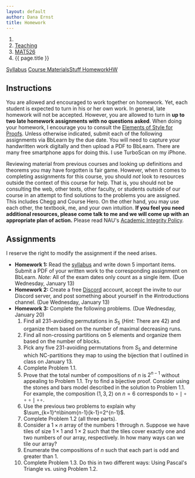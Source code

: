 ```yaml
---
layout: default
author: Dana Ernst
title: Homework
---
```


<ol class="breadcrumb">
  <li><a href="/"><i class="fa fa-home"></i></a></li>
  <li><a href="/teaching/">Teaching</a></li>
  <li><a href="/teaching/mat526s21">MAT526</a></li>
  <li class="active">{{ page.title }}</li>
</ol>

<div class="row">
<div class="col-xs-12">
<div class="btn-group btn-group-justified">
<a class="btn btn-default btn-success" href="{{site.baseurl}}/teaching/mat526s21/syllabus/">Syllabus</a>
<a class="btn btn-default btn-primary" href="{{site.baseurl}}/teaching/mat526s21/materials/">
<span class="hidden-xs">Course Materials</span><span class="visible-xs">Stuff</span>
</a>
<a class="btn btn-default btn-warning" href="{{site.baseurl}}/teaching/mat526s21/homework/">
<span class="hidden-xs">Homework</span><span class="visible-xs">HW</span>
</a>
<!-- <a class="btn btn-default btn-info" href="{{site.baseurl}}/teaching/mat526s21/journal/">Journal</a> -->
</div>
</div>
</div>

## Instructions ##
You are allowed and encouraged to work together on homework. Yet, each student is expected to turn in his or her own work. In general, late homework will not be accepted. However, you are allowed to turn in **up to two late homework assignments with no questions asked**. When doing your homework, I encourage you to consult the [Elements of Style for Proofs]({{site.baseurl}}/teaching/ElementsOfStyle.pdf). Unless otherwise indicated, submit each of the following assignments via BbLearn by the due date. You will need to capture your handwritten work digitally and then upload a PDF to BbLearn. There are many free smartphone apps for doing this. I use TurboScan on my iPhone.

Reviewing material from previous courses and looking up definitions and theorems you may have forgotten is fair game. However, when it comes to completing assignments for this course, you should *not* look to resources outside the context of this course for help.  That is, you should not be consulting the web, other texts, other faculty, or students outside of our course in an attempt to find solutions to the problems you are assigned.  This includes Chegg and Course Hero. On the other hand, you may use each other, the textbook, me, and your own intuition. **If you feel you need additional resources, please come talk to me and we will come up with an appropriate plan of action.** Please read NAU's [Academic Integrity Policy](https://www5.nau.edu/policies/Client/Details/828?whoIsLooking=Students&pertainsTo=All&sortDirection=Ascending&page=1).

## Assignments ##
I reserve the right to modify the assignment if the need arises.  

- **Homework 1:** Read the [syllabus]({{site.baseurl}}/teaching/mat526s21/syllabus/) and write down 5 important items. Submit a PDF of your written work to the corresponding assignment on BbLearn. *Note:*  All of the exam dates only count as a single item.  (Due Wednesday, January 13)
- **Homework 2:** Create a free [Discord](http://discord.com) account, accept the invite to our Discord server, and post something about yourself in the #introductions channel. (Due Wednesday, January 13)
- **Homework 3:** Complete the following problems. (Due Wednesday, January 20)
    1. Find all 231-avoiding permutations in $S_5$ (*Hint:* There are 42) and organize them based on the number of maximal decreasing runs.
    2. Find all non-crossing partitions on 5 elements and organize them based on the number of blocks.
    3. Pick any five 231-avoiding permutations from $S_5$ and determine which NC-partitions they map to using the bijection that I outlined in class on January 13.
    4. Complete Problem 1.1.
    5. Prove that the total number of compositions of $n$ is $2^{n-1}$ without appealing to Problem 1.1. Try to find a bijective proof.  Consider using the stones and bars model described in the solution to Problem 1.1. For example, the composition $(1,3,2)$ on $n=6$ corresponds to $\circ \mid \circ \circ \circ \mid \circ \circ$.
    6. Use the previous two problems to explain why $\sum_{k=1}^n\binom{n-1}{k-1}=2^{n-1}$.
    7. Complete Problem 1.2 (all three parts).
    8. Consider a $1\times n$ array of the numbers 1 through $n$. Suppose we have tiles of size $1\times 1$ and $1\times 2$ such that the tiles cover exactly one and two numbers of our array, respectively.  In how many ways can we tile our array?
    9. Enumerate the compositions of $n$ such that each part is odd and greater than 1.
    10. Complete Problem 1.3. Do this in two different ways: Using Pascal's Triangle vs. using Problem 1.2.
